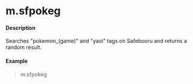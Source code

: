 # m.sfpokeg

#### Description

Searches "pokemon_(game)" and "yaoi" tags on Safebooru and returns a random result.

#### Example

> m.sfpokeg
